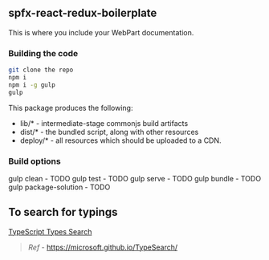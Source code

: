 ## spfx-react-redux-boilerplate

This is where you include your WebPart documentation.

### Building the code

```bash
git clone the repo
npm i
npm i -g gulp
gulp
```

This package produces the following:

- lib/\* - intermediate-stage commonjs build artifacts
- dist/\* - the bundled script, along with other resources
- deploy/\* - all resources which should be uploaded to a CDN.

### Build options

gulp clean - TODO
gulp test - TODO
gulp serve - TODO
gulp bundle - TODO
gulp package-solution - TODO

## To search for typings

[TypeScript Types Search](https://microsoft.github.io/TypeSearch/)

> _Ref_ -  https://microsoft.github.io/TypeSearch/
